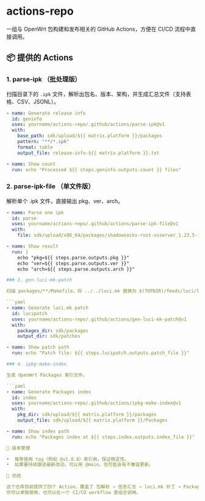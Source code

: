 # actions-repo

一组与 OpenWrt 包构建和发布相关的 GitHub Actions，方便在 CI/CD 流程中直接调用。

## 📦 提供的 Actions

### 1. parse-ipk （批处理版）

扫描目录下的 `.ipk` 文件，解析出包名、版本、架构，并生成汇总文件（支持表格、CSV、JSONL）。

```yaml
- name: Generate release info
  id: geninfo
  uses: yourname/actions-repo/.github/actions/parse-ipk@v1
  with:
    base_path: sdk/upload/${{ matrix.platform }}/packages
    pattern: "**/*.ipk"
    format: table
    output_file: release-info-${{ matrix.platform }}.txt

- name: Show count
  run: echo "Processed ${{ steps.geninfo.outputs.count }} files"
```

### 2. parse-ipk-file （单文件版）

解析单个 .ipk 文件，直接输出 pkg、ver、arch。

```yaml
- name: Parse one ipk
  id: parse
  uses: yourname/actions-repo/.github/actions/parse-ipk-file@v1
  with:
    file: sdk/upload/x86_64/packages/shadowsocks-rust-ssserver_1.23.5-1_x86_64.ipk

- name: Show result
  run: |
    echo "pkg=${{ steps.parse.outputs.pkg }}"
    echo "ver=${{ steps.parse.outputs.ver }}"
    echo "arch=${{ steps.parse.outputs.arch }}"

### 3. gen-luci-mk-patch

扫描 packages/**/Makefile，将 ../../luci.mk 替换为 $(TOPDIR)/feeds/luci/luci.mk，并生成补丁文件。

```yaml
- name: Generate luci.mk patch
  id: lucipatch
  uses: yourname/actions-repo/.github/actions/gen-luci-mk-patch@v1
  with:
    packages_dir: sdk/packages
    output_dir: sdk/patches

- name: Show patch path
  run: echo "Patch file: ${{ steps.lucipatch.outputs.patch_file }}"

### 4. ipkg-make-index

生成 OpenWrt Packages 索引文件。

```yaml
- name: Generate Packages index
  id: index
  uses: yourname/actions-repo/.github/actions/ipkg-make-index@v1
  with:
    pkg_dir: sdk/upload/${{ matrix.platform }}/packages
    output_file: sdk/upload/${{ matrix.platform }}/Packages

- name: Show index path
  run: echo "Packages index at ${{ steps.index.outputs.index_file }}"

🔖 版本管理

•  推荐使用 tag（例如 @v1.0.0）来引用，保证稳定性。
•  如果要持续跟进最新改动，可以用 @main，但可能会有不兼容更新。

📌 总结

这个仓库目前提供了四个 Action，覆盖了 包解析 → 信息汇总 → luci.mk 补丁 → Packages 索引 的完整链路。  
你可以单独使用，也可以在一个 CI/CD workflow 里组合调用。
